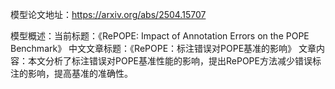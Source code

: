 模型论文地址：https://arxiv.org/abs/2504.15707

模型概述：当前标题：《RePOPE: Impact of Annotation Errors on the POPE Benchmark》
中文文章标题：《RePOPE：标注错误对POPE基准的影响》
文章内容：本文分析了标注错误对POPE基准性能的影响，提出RePOPE方法减少错误标注的影响，提高基准的准确性。
